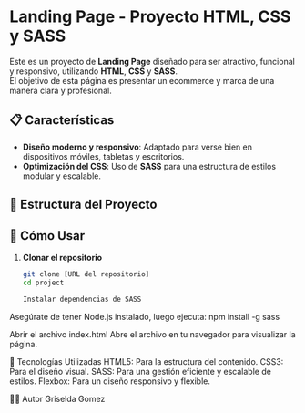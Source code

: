 # Landing Page - Proyecto HTML, CSS y SASS

Este es un proyecto de **Landing Page** diseñado para ser atractivo, funcional y responsivo, utilizando **HTML**, **CSS** y **SASS**.  
El objetivo de esta página es presentar un ecommerce y marca de una manera clara y profesional.

## 📋 Características

- **Diseño moderno y responsivo**: Adaptado para verse bien en dispositivos móviles, tabletas y escritorios.
- **Optimización del CSS**: Uso de **SASS** para una estructura de estilos modular y escalable.

## 📂 Estructura del Proyecto


## 🚀 Cómo Usar

1. **Clonar el repositorio**  
   ```bash
   git clone [URL del repositorio]
   cd project

   Instalar dependencias de SASS
Asegúrate de tener Node.js instalado, luego ejecuta:
npm install -g sass

Abrir el archivo index.html
Abre el archivo en tu navegador para visualizar la página.

🎨 Tecnologías Utilizadas
HTML5: Para la estructura del contenido.
CSS3: Para el diseño visual.
SASS: Para una gestión eficiente y escalable de estilos.
Flexbox: Para un diseño responsivo y flexible.

🧑‍💻 Autor
Griselda Gomez


